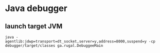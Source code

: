 # Java debugger


## launch target JVM
```shell
java -agentlib:jdwp=transport=dt_socket,server=y,address=8000,suspend=y -cp debugger/target/classes ga.rugal.DebuggeeMain
```
